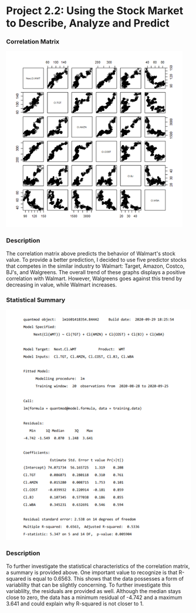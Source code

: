 # Project 2.2: Using the Stock Market to Describe, Analyze and Predict 

### Correlation Matrix

<img src = "five_stoc_corr_matr.png" style="zoom: 80%;" />

### Description

The correlation matrix above predicts the behavior of Walmart's stock value. To provide a better prediction, I decided to use five predictor stocks that competes in the similar industry to Walmart: Target, Amazon, Costco, BJ's, and Walgreens. The overall trend of these graphs displays a positive correlation with Walmart. However, Walgreens goes against this trend by decreasing in value, while Walmart increases. 



### Statistical Summary 

<img src = "stat_summ_2.2.png"  />

### Description

To further investigate the statistical characteristics of the correlation matrix, a summary is provided above. One important value to recognize is that R-squared is equal to 0.6563. This shows that the data possesses a form of variablilty that can be slightly concerning. To further investigate this variablilty, the residuals are provided as well. Although the median stays close to zero, the data has a minimum residual of -4.742 and a maximum 3.641 and could explain why R-squared is not closer to 1. 

